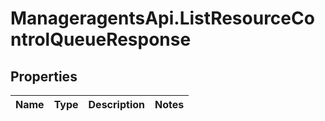 # ManageragentsApi.ListResourceControlQueueResponse

## Properties
Name | Type | Description | Notes
------------ | ------------- | ------------- | -------------


